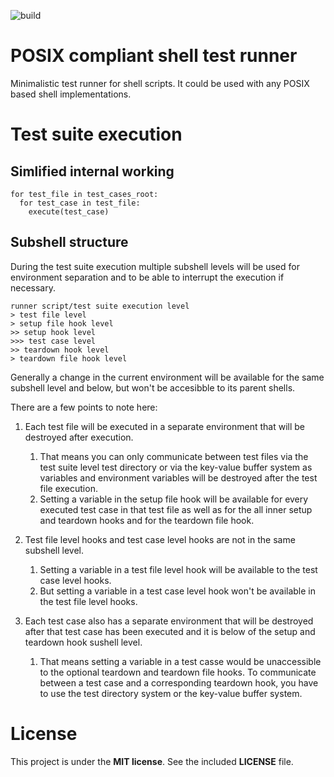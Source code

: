 ![build](https://github.com/dotmodules/dm-test/workflows/build/badge.svg)

# POSIX compliant shell test runner

Minimalistic test runner for shell scripts. It could be used with any POSIX
based shell implementations.

# Test suite execution

## Simlified internal working

```
for test_file in test_cases_root:
  for test_case in test_file:
    execute(test_case)
```
## Subshell structure

During the test suite execution multiple subshell levels will be used for environment separation and to be able to interrupt the
execution if necessary.

```
runner script/test suite execution level
> test file level
> setup file hook level
>> setup hook level
>>> test case level
>> teardown hook level
> teardown file hook level
```

Generally a change in the current environment will be available for the same
subshell level and below, but won't be accesibble to its parent shells.

There are a few points to note here:

1. Each test file will be executed in a separate environment that will be
   destroyed after execution.
    1. That means you can only communicate between test files via the test
       suite level test directory or via the key-value buffer system as
       variables and environment variables will be destroyed after the test
       file execution.
    1. Setting a variable in the setup file hook will be available for every
       executed test case in that test file as well as for the all inner setup
       and teardown hooks and for the teardown file hook.

1. Test file level hooks and test case level hooks are not in the same subshell
   level.
    1. Setting a variable in a test file level hook will be available to the
       test case level hooks.
    1. But setting a variable in a test case level hook won't be available in
       the test file level hooks.

1. Each test case also has a separate environment that will be destroyed after
   that test case has been executed and it is below of the setup and teardown
   hook sushell level.
    1. That means setting a variable in a test casse would be unaccessible to
       the optional teardown and teardown file hooks. To communicate between a
       test case and a corresponding teardown hook, you have to use the test
       directory system or the key-value buffer system.

# License

This project is under the __MIT license__. See the included __LICENSE__ file.
